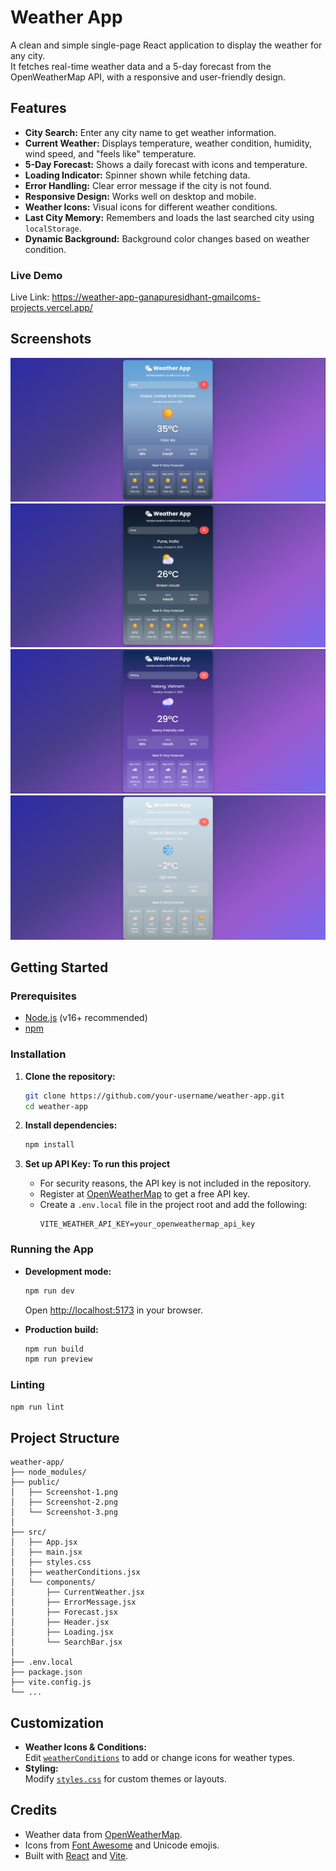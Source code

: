 # Weather App

A clean and simple single-page React application to display the weather for any city.  
It fetches real-time weather data and a 5-day forecast from the OpenWeatherMap API, with a responsive and user-friendly design.

## Features

- **City Search:** Enter any city name to get weather information.
- **Current Weather:** Displays temperature, weather condition, humidity, wind speed, and "feels like" temperature.
- **5-Day Forecast:** Shows a daily forecast with icons and temperature.
- **Loading Indicator:** Spinner shown while fetching data.
- **Error Handling:** Clear error message if the city is not found.
- **Responsive Design:** Works well on desktop and mobile.
- **Weather Icons:** Visual icons for different weather conditions.
- **Last City Memory:** Remembers and loads the last searched city using `localStorage`.
- **Dynamic Background:** Background color changes based on weather condition.

### Live Demo
Live Link: https://weather-app-ganapuresidhant-gmailcoms-projects.vercel.app/

## Screenshots

![Weather App Screenshot](public/Screenshot-1.png)
![Weather App Screenshot](public/Screenshot-2.png)
![Weather App Screenshot](public/Screenshot-3.png)
![Weather App Screenshot](public/Screenshot-4.png)

## Getting Started

### Prerequisites

- [Node.js](https://nodejs.org/) (v16+ recommended)
- [npm](https://www.npmjs.com/)

### Installation

1. **Clone the repository:**
   ```sh
   git clone https://github.com/your-username/weather-app.git
   cd weather-app
   ```

2. **Install dependencies:**
   ```sh
   npm install
   ```

3. **Set up API Key: To run this project**
   - For security reasons, the API key is not included in the repository.
   - Register at [OpenWeatherMap](https://openweathermap.org/api) to get a free API key.
   - Create a `.env.local` file in the project root and add the following:
     ```
     VITE_WEATHER_API_KEY=your_openweathermap_api_key
     ```

### Running the App

- **Development mode:**
  ```sh
  npm run dev
  ```
  Open [http://localhost:5173](http://localhost:5173) in your browser.

- **Production build:**
  ```sh
  npm run build
  npm run preview
  ```

### Linting

```sh
npm run lint
```

## Project Structure

```
weather-app/
├── node_modules/
├── public/
│   ├── Screenshot-1.png
│   ├── Screenshot-2.png
│   └── Screenshot-3.png
│
├── src/
│   ├── App.jsx
│   ├── main.jsx
│   ├── styles.css
│   ├── weatherConditions.jsx
│   └── components/
│       ├── CurrentWeather.jsx
│       ├── ErrorMessage.jsx
│       ├── Forecast.jsx
│       ├── Header.jsx
│       ├── Loading.jsx
│       └── SearchBar.jsx
│        
├── .env.local
├── package.json
├── vite.config.js
└── ...
```

## Customization

- **Weather Icons & Conditions:**  
  Edit [`weatherConditions`](src/weatherConditions.jsx) to add or change icons for weather types.
- **Styling:**  
  Modify [`styles.css`](src/styles.css) for custom themes or layouts.

## Credits

- Weather data from [OpenWeatherMap](https://openweathermap.org/).
- Icons from [Font Awesome](https://fontawesome.com/) and Unicode emojis.
- Built with [React](https://react.dev/) and [Vite](https://vitejs.dev/).
